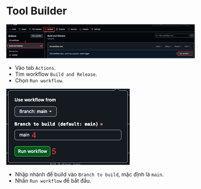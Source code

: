 # Tool Builder

![screenshot](docs/Screenshot20250429105503.png)

- Vào tab `Actions`.
- Tìm workflow `Build and Release`.
- Chọn `Run workflow`.

![screenshot](docs/Screenshot20250429105517.png)

- Nhập nhánh để build vào `Branch to build`, mặc định là `main`.
- Nhấn `Run workflow` để bắt đầu.
